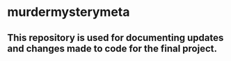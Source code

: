 # murdermysterymeta
## This repository is used for documenting updates and changes made to  code for the final project.
# 

